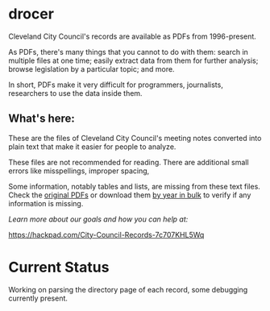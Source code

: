 # drocer

Cleveland City Council's records are available as PDFs from 1996-present.

As PDFs, there's many things that you cannot to do with them:
search in multiple files at one time; easily extract data from them for further analysis; browse legislation by a particular topic; and more.

In short, PDFs make it very difficult for programmers, journalists, researchers to use the data inside them.

## What's here:

These are the files of Cleveland City Council's meeting notes converted into plain text that make it easier for people to analyze.

These files are not recommended for reading. There are additional small errors like misspellings, improper spacing,

Some information, notably tables and lists, are missing from these text files.
Check the [original PDFs](http://clevelandcitycouncil.org/the-city-record/) or download them [by year in bulk](https://drive.google.com/folderview?id=0BzsFcr5qTHxEfmFUTzVNNWsxdjYzRmpDbTBHX3dyTUVkZWk3WlA5aVdKQ0tFZHVpckdfWEk&usp=drive_web) to verify if any information is missing.

*Learn more about our goals and how you can help at:*

https://hackpad.com/City-Council-Records-7c707KHL5Wq

# Current Status

Working on parsing the directory page of each record, some debugging currently
present.